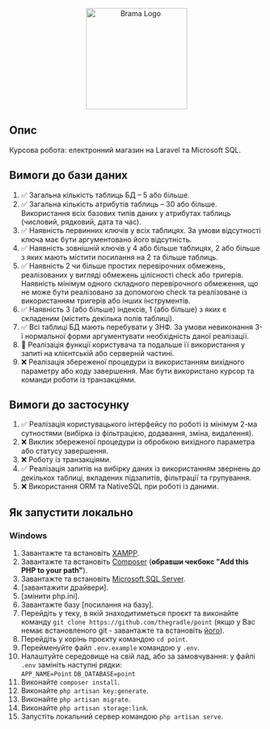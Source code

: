 <p align="center"><img src="https://i.imgur.com/t3HNGG4.png" width="200" alt="Brama Logo"></p>

## Опис

Курсова робота: електронний магазин на Laravel та Microsoft SQL.

## Вимоги до бази даних

1. ✅ Загальна кількість таблиць БД – 5 або більше.
2. ✅ Загальна кількість атрибутів таблиць – 30 або більше. Використання всіх базових типів даних у атрибутах таблиць (числовий, рядковий, дата та час).
3. ✅ Наявність первинних ключів у всіх таблицях. За умови відсутності ключа має бути аргументовано його відсутність.
4. ✅ Наявність зовнішній ключів у 4 або більше таблицях, 2 або більше з яких мають містити посилання на 2 та більше таблиць.
5. ✅ Наявність 2 чи більше простих перевірочних обмежень, реалізованих у вигляді обмежень цілісності check або тригерів. Наявність мінімум одного складного перевірочного обмеження, що не може бути реалізовано за допомогою check та реалізоване із використанням тригерів або інших інструментів.
6. ✅ Наявність 3 (або більше) індексів, 1 (або більше) з яких є складеним (містить декілька полів таблиці).
7. ✅ Всі таблиці БД мають перебувати у 3НФ. За умови невиконання 3-ї нормальної форми аргументувати необхідність даної реалізації.
8. 🔨 Реалізація функції користувача та подальше її використання у запиті на клієнтській або серверній частині.
9. ❌ Реалізація збереженої процедури із використанням вихідного параметру або коду завершення. Має бути використано курсор та команди роботи із транзакціями.

## Вимоги до застосунку

1. ✅ Реалізація користувацького інтерфейсу по роботі із мінімум 2-ма сутностями (вибірка із фільтрацією, додавання, зміна, видалення).
2. ❌ Виклик збереженої процедури із обробкою вихідного параметра або статусу завершення.
3. ❌ Роботу із транзакціями.
4. ✅ Реалізація запитів на вибірку даних із використанням звернень до декількох таблиці, вкладених підзапитів, фільтрації та групування.
5. ❌ Використання ORM та NativeSQL при роботі із даними.

## Як запустити локально

### Windows

1. Завантажте та встановіть <a href="https://www.apachefriends.org/index.html" target="_blank">XAMPP</a>.
2. Завантажте та встановіть <a href="https://getcomposer.org/download/" target="_blank">Composer</a> (**обравши чекбокс "Add this PHP to your path"**).
3. Завантажте та встановіть <a href="https://www.microsoft.com/en-us/sql-server/sql-server-downloads">Microsoft SQL Server</a>.
4. [завантажити драйвери].
4. [змінити php.ini].
5. Завантажте базу [посилання на базу].
6. Перейдіть у теку, в якій знаходитиметься проєкт та виконайте команду `git clone https://github.com/thegradle/point` (якщо у Вас немає встановленого git - завантажте та встановіть <a href="https://git-scm.com/downloads" target="_blank">його</a>).
7. Перейдіть у корінь проєкту командою `cd point`.
8. Перейменуйте файл `.env.example` командою у `.env`.
9. Налаштуйте середовище на свій лад, або за замовчування: у файлі `.env` замініть наступні рядки:
<br>`APP_NAME=Point`
   `DB_DATABASE=point`
10. Виконайте `composer install`.
11. Виконайте `php artisan key:generate`.
12. Виконайте `php artisan migrate`.
13. Виконайте `php artisan storage:link`.
14. Запустіть локальний сервер командою `php artisan serve`.
